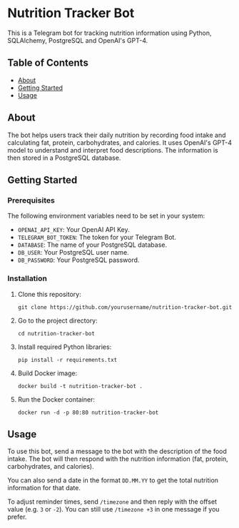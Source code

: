# Nutrition Tracker Bot

This is a Telegram bot for tracking nutrition information using Python, SQLAlchemy, PostgreSQL and OpenAI's GPT-4.

## Table of Contents

- [About](#about)
- [Getting Started](#getting-started)
- [Usage](#usage)

## About

The bot helps users track their daily nutrition by recording food intake and calculating fat, protein, carbohydrates, and calories. It uses OpenAI's GPT-4 model to understand and interpret food descriptions. The information is then stored in a PostgreSQL database.

## Getting Started

### Prerequisites

The following environment variables need to be set in your system:

- `OPENAI_API_KEY`: Your OpenAI API Key.
- `TELEGRAM_BOT_TOKEN`: The token for your Telegram Bot.
- `DATABASE`: The name of your PostgreSQL database.
- `DB_USER`: Your PostgreSQL user name.
- `DB_PASSWORD`: Your PostgreSQL password.

### Installation

1. Clone this repository:

    ```
    git clone https://github.com/yourusername/nutrition-tracker-bot.git
    ```

2. Go to the project directory:

    ```
    cd nutrition-tracker-bot
    ```

3. Install required Python libraries:

    ```
    pip install -r requirements.txt
    ```

4. Build Docker image:

    ```
    docker build -t nutrition-tracker-bot .
    ```

5. Run the Docker container:

    ```
    docker run -d -p 80:80 nutrition-tracker-bot
    ```

## Usage

To use this bot, send a message to the bot with the description of the food intake. The bot will then respond with the nutrition information (fat, protein, carbohydrates, and calories).

You can also send a date in the format `DD.MM.YY` to get the total nutrition information for that date.

To adjust reminder times, send `/timezone` and then reply with the offset value (e.g. `3` or `-2`). You can still use `/timezone +3` in one message if you prefer.
